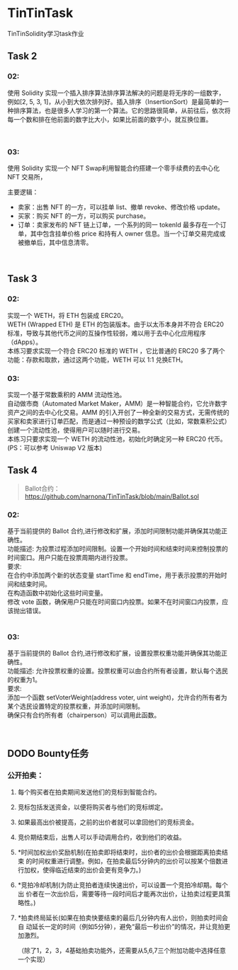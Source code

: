# TinTinTask
TinTinSolidity学习task作业
<br> 
## Task 2

### 02:

使用 Solidity 实现一个插入排序算法排序算法解决的问题是将无序的一组数字，例如[2, 5, 3, 1]，从小到大依次排列好。插入排序（InsertionSort）是最简单的一种排序算法，也是很多人学习的第一个算法。它的思路很简单，从前往后，依次将每一个数和排在他前面的数字比大小，如果比前面的数字小，就互换位置。

<br>

### 03:

使用 Solidity 实现一个 NFT Swap利用智能合约搭建一个零手续费的去中心化 NFT 交易所，

主要逻辑：

- 卖家：出售 NFT 的一方，可以挂单 list、撤单 revoke、修改价格 update。
- 买家：购买 NFT 的一方，可以购买 purchase。
- 订单：卖家发布的 NFT 链上订单，一个系列的同一 tokenId 最多存在一个订单，其中包含挂单价格 price 和持有人 owner 信息。当一个订单交易完成或被撤单后，其中信息清零。
<br>

## Task 3
### 02:
实现一个 WETH，将 ETH 包装成 ERC20。<br>
WETH (Wrapped ETH) 是 ETH 的包装版本。由于以太币本身并不符合 ERC20 标准，导致与其他代币之间的互操作性较弱，难以用于去中心化应用程序（dApps）。<br>
本练习要求实现一个符合 ERC20 标准的 WETH ，它比普通的 ERC20 多了两个功能：存款和取款，通过这两个功能，WETH 可以 1:1 兑换ETH。
<br>
### 03:
实现一个基于常数乘积的 AMM 流动性池。<br>
自动做市商（Automated Market Maker，AMM）是一种智能合约，它允许数字资产之间的去中心化交易。AMM 的引入开创了一种全新的交易方式，无需传统的买家和卖家进行订单匹配，而是通过一种预设的数学公式（比如，常数乘积公式）创建一个流动性池，使得用户可以随时进行交易。<br>
本练习只要求实现一个 WETH 的流动性池，初始化时确定另一种 ERC20 代币。<br>
(PS：可以参考 Uniswap V2 版本)
<br>
## Task 4
> Ballot合约：https://github.com/narnona/TinTinTask/blob/main/Ballot.sol
### 02:
基于当前提供的 Ballot 合约,进行修改和扩展，添加时间限制功能并确保其功能正确性。<br>
功能描述: 为投票过程添加时间限制。设置一个开始时间和结束时间来控制投票的时间窗口。用户只能在投票周期内进行投票。<br>
要求:<br> 
在合约中添加两个新的状态变量 startTime 和 endTime，用于表示投票的开始时间和结束时间。<br>
在构造函数中初始化这些时间变量。<br>
修改 vote 函数，确保用户只能在时间窗口内投票。如果不在时间窗口内投票，应该抛出错误。<br>
<br> 
### 03:
基于当前提供的 Ballot 合约,进行修改和扩展，设置投票权重功能并确保其功能正确性。<br>
功能描述: 允许投票权重的设置。投票权重可以由合约所有者设置，默认每个选民的权重为1。<br>
要求:<br> 
添加一个函数 setVoterWeight(address voter, uint weight)，允许合约所有者为某个选民设置特定的投票权重，并添加时间限制。<br>
确保只有合约所有者（chairperson）可以调用此函数。<br>

<br>

## DODO Bounty任务
### 公开拍卖：

1. 每个购买者在拍卖期间发送他们的竞标到智能合约。 

2. 竞标包括发送资金，以便将购买者与他们的竞标绑定。

3. 如果最高出价被提高，之前的出价者就可以拿回他们的竞标资金。 

4. 竞价期结束后，出售人可以手动调用合约，收到他们的收益。 

5. *时间加权出价奖励机制(在拍卖即将结束时，出价者的出价会根据距离拍卖结束 的时间权重进行调整。例如，在拍卖最后5分钟内的出价可以按某个倍数进行加权，使得临近结束的出价会更有竞争力。) 

6. *竞拍冷却机制(为防止竞拍者连续快速出价，可以设置一个竞拍冷却期。每个出 价者在一次出价后，需要等待一段时间后才能再次出价，让拍卖过程更具策略性。) 

7. *拍卖终局延长(如果在拍卖快要结束的最后几分钟内有人出价，则拍卖时间会自 动延长一定的时间（例如5分钟），避免“最后一秒出价”的情况，并让竞拍更加激烈。 

   （除了1，2，3，4基础拍卖功能外，还需要从5,6,7三个附加功能中选择任意一个实现）
